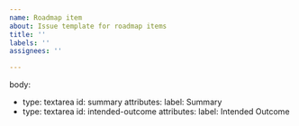 ```yaml
---
name: Roadmap item
about: Issue template for roadmap items
title: ''
labels: ''
assignees: ''

---
```


body: 
  - type: textarea
    id: summary
    attributes:
      label: Summary
  - type: textarea
    id: intended-outcome
    attributes:
      label: Intended Outcome


